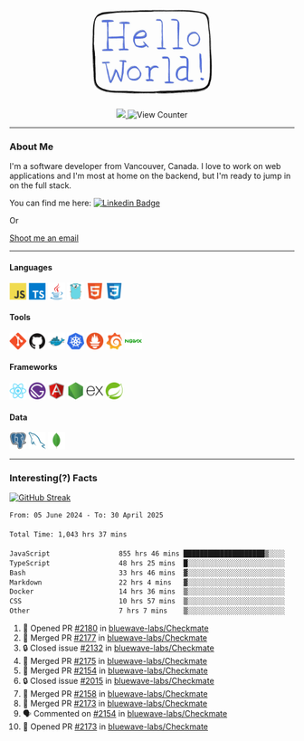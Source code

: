 <div align="center">
    <img src="./img/hello_world.webp" height="200px" width="">
    <div>
        <a href="https://www.linkedin.com/in/ajhollid">
            <img src="https://img.shields.io/badge/LinkedIn-blue"/>
        </a>
        <img src="https://komarev.com/ghpvc/?username=ajhollid&color=yellow" alt="View Counter">
    </div>
</div>

---

### About Me

I'm a software developer from Vancouver, Canada. I love to work on web applications and I'm most at home on the backend, but I'm ready to jump in on the full stack.

You can find me here: [![Linkedin Badge](https://img.shields.io/badge/-ajhollid-blue?style=flat&logo=Linkedin&logoColor=white)](https://www.linkedin.com/in/ajhollid)

Or

[Shoot me an email](mailto:ajhollid@gmail.com)

---

#### Languages

<div>
    <img src="./img/devicons/javascript-original.svg" width=30 height=30 alt="JavaScript">
    <img src="/img/devicons/typescript-original.svg" width=30 height=30 alt="TypeScript">
    <img src="./img/devicons/java-original.svg" width=30 height=30 alt="Java">
    <img src="./img/devicons/go-original.svg" width=30 height=30 alt="Golang">
    <img src="./img/devicons/html5-original.svg" width=30 height=30 alt="HTML 5">
    <img src="./img/devicons/css3-original.svg" width=30 height=30 alt="CSS 3">
</div>

#### Tools

<div>
    <img src="./img/devicons/git-original.svg" width=30 height=30 alt="Git">
    <img src="./img/devicons/github-original.svg" width=30 height=30 alt="Github">
    <img src="./img/devicons/docker-original.svg" width=30 
    height=30 alt="Docker">
    <img src="./img/devicons/kubernetes-original.svg" width=30 height=30 alt="K8">
    <img src="./img/devicons/prometheus-original.svg" width=30 height=30 alt="Prometheus">
    <img src="./img/devicons/grafana-original.svg" width=30 height=30 alt="Grafana">
    <img src="./img/devicons/nginx-original.svg" width=30 height=30 alt="Nginx">
</div>

#### Frameworks

<div>
    <img src="./img/devicons/react-original.svg" width=30 height=30 alt="React">
    <img src="./img/devicons/gatsby-original.svg" width=30 height=30 alt="Gatsby">
    <img src="./img/devicons/angularjs-original.svg" width=30 height=30 alt="AngularJS">
    <img src="./img/devicons/nodejs-original.svg" width=30 height=30 alt="NodeJS">
    <img src="./img/devicons/express-original.svg" width=30 height=30 alt="Express">
    <img src="./img/devicons/spring-original.svg" width=30 height=30 alt="Spring">
</div>

#### Data

<div>
    <img src="./img/devicons/postgresql-original.svg" width=30 height=30 alt="Postgresql">
    <img src="./img/devicons/mysql-original.svg" width=30 height=30 alt="Mysql">
    <img src="./img/devicons/mongodb-original.svg" width=30 height=30 alt="MongoDB">
</div>

---

### Interesting(?) Facts

[![GitHub Streak](http://github-readme-streak-stats.herokuapp.com?user=ajhollid)](https://git.io/streak-stats)

 <!--START_SECTION:waka-->

```txt
From: 05 June 2024 - To: 30 April 2025

Total Time: 1,043 hrs 37 mins

JavaScript                 855 hrs 46 mins ████████████████████▒░░░░   81.44 %
TypeScript                 48 hrs 25 mins  █░░░░░░░░░░░░░░░░░░░░░░░░   04.61 %
Bash                       33 hrs 46 mins  ▓░░░░░░░░░░░░░░░░░░░░░░░░   03.21 %
Markdown                   22 hrs 4 mins   ▓░░░░░░░░░░░░░░░░░░░░░░░░   02.10 %
Docker                     14 hrs 36 mins  ▒░░░░░░░░░░░░░░░░░░░░░░░░   01.39 %
CSS                        10 hrs 57 mins  ▒░░░░░░░░░░░░░░░░░░░░░░░░   01.04 %
Other                      7 hrs 7 mins    ▒░░░░░░░░░░░░░░░░░░░░░░░░   00.68 %
```

<!--END_SECTION:waka-->


<!--START_SECTION:activity-->
1. 💪 Opened PR [#2180](https://github.com/bluewave-labs/Checkmate/pull/2180) in [bluewave-labs/Checkmate](https://github.com/bluewave-labs/Checkmate)
2. 🎉 Merged PR [#2177](https://github.com/bluewave-labs/Checkmate/pull/2177) in [bluewave-labs/Checkmate](https://github.com/bluewave-labs/Checkmate)
3. 🔒 Closed issue [#2132](https://github.com/bluewave-labs/Checkmate/issues/2132) in [bluewave-labs/Checkmate](https://github.com/bluewave-labs/Checkmate)
4. 🎉 Merged PR [#2175](https://github.com/bluewave-labs/Checkmate/pull/2175) in [bluewave-labs/Checkmate](https://github.com/bluewave-labs/Checkmate)
5. 🎉 Merged PR [#2154](https://github.com/bluewave-labs/Checkmate/pull/2154) in [bluewave-labs/Checkmate](https://github.com/bluewave-labs/Checkmate)
6. 🔒 Closed issue [#2015](https://github.com/bluewave-labs/Checkmate/issues/2015) in [bluewave-labs/Checkmate](https://github.com/bluewave-labs/Checkmate)
7. 🎉 Merged PR [#2158](https://github.com/bluewave-labs/Checkmate/pull/2158) in [bluewave-labs/Checkmate](https://github.com/bluewave-labs/Checkmate)
8. 🎉 Merged PR [#2173](https://github.com/bluewave-labs/Checkmate/pull/2173) in [bluewave-labs/Checkmate](https://github.com/bluewave-labs/Checkmate)
9. 🗣 Commented on [#2154](https://github.com/bluewave-labs/Checkmate/pull/2154#issuecomment-2843498466) in [bluewave-labs/Checkmate](https://github.com/bluewave-labs/Checkmate)
10. 💪 Opened PR [#2173](https://github.com/bluewave-labs/Checkmate/pull/2173) in [bluewave-labs/Checkmate](https://github.com/bluewave-labs/Checkmate)
<!--END_SECTION:activity-->
